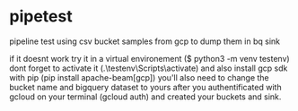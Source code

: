 # pipetest
pipeline test using csv bucket samples from gcp to dump them in bq sink



if it doesnt work try it in a virtual environement ($ python3 -m venv testenv)
dont forget to activate it (.\testenv\Scripts\activate)
and also install gcp sdk with pip (pip install apache-beam[gcp])
you'll also need to change the bucket name and bigquery dataset to yours after you authentificated with gcloud on your terminal (gcloud auth) and created your buckets and sink.

